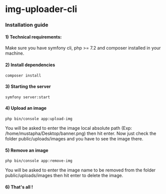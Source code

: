 # img-uploader-cli
### Installation guide

#### 1) Technical requirements:
  Make sure you have symfony cli, php >= 7.2 and composer installed in your machine. 

#### 2) Install dependencies
  ```
  composer install
  ```
  
#### 3) Starting the server 
  ```
  symfony server:start
  ```
  
#### 4) Upload an image
  ```
  php bin/console app:upload-img
  ```
  
  You will be asked to enter the image local absolute path (Exp: /home/mustapha/Desktop/banner.png) then hit enter.
  Now just check the folder public/uploads/images and you have to see the image there.
  
#### 5) Remove an image
  ```
  php bin/console app:remove-img
  ```
  
  You will be asked to enter the image name to be removed from the folder public/uploads/images then hit enter to delete the image.
  
#### 6) That's all !
